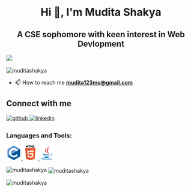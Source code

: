 <h1 align="center">Hi 👋, I'm Mudita Shakya</h1>


<h2 align="center">A CSE sophomore with keen interest in Web Devlopment</h2>
<img src="https://dxbcode.com/assets/images/index-meta.gif" width="321">
<p align="left"> <img src="https://komarev.com/ghpvc/?username=muditashakya&label=Profile%20views&color=0e75b6&style=flat" alt="muditashakya" /> </p>

- 📫 How to reach me **mudita123ms@gmail.com**

## Connect with me

<a href="https://github.com/MuditaShakya" target="_blank">
<img src=https://img.shields.io/badge/github-%2324292e.svg?&style=for-the-badge&logo=github&logoColor=white alt=github style="margin-bottom: 5px;" />
</a>


<a href="https://linkedin.com/in/mudita-shakya-46714a22a" target="_blank">
<img src=https://img.shields.io/badge/linkedin-%231E77B5.svg?&style=for-the-badge&logo=linkedin&logoColor=white alt=linkedin style="margin-bottom: 5px;" />
</a>  
</div>  
  


<h3 align="left">Languages and Tools:</h3>
<p align="left"> <a href="https://www.cprogramming.com/" target="_blank" rel="noreferrer"> <img src="https://raw.githubusercontent.com/devicons/devicon/master/icons/c/c-original.svg" alt="c" width="40" height="40"/> </a> </a> <a href="https://www.w3.org/html/" target="_blank" rel="noreferrer"> <img src="https://raw.githubusercontent.com/devicons/devicon/master/icons/html5/html5-original-wordmark.svg" alt="html5" width="40" height="40"/> </a> <a href="https://www.java.com" target="_blank" rel="noreferrer"> <img src="https://raw.githubusercontent.com/devicons/devicon/master/icons/java/java-original.svg" alt="java" width="40" height="40"/> </a> </p>

<p><img align="left" src="https://github-readme-stats.vercel.app/api/top-langs?username=muditashakya&show_icons=true&locale=en&layout=compact" alt="muditashakya" /></p>

<p>&nbsp;<img align="center" src="https://github-readme-stats.vercel.app/api?username=muditashakya&show_icons=true&locale=en" alt="muditashakya" /></p>

<p><img align="center" src="https://github-readme-streak-stats.herokuapp.com/?user=muditashakya&" alt="muditashakya" /></p>
